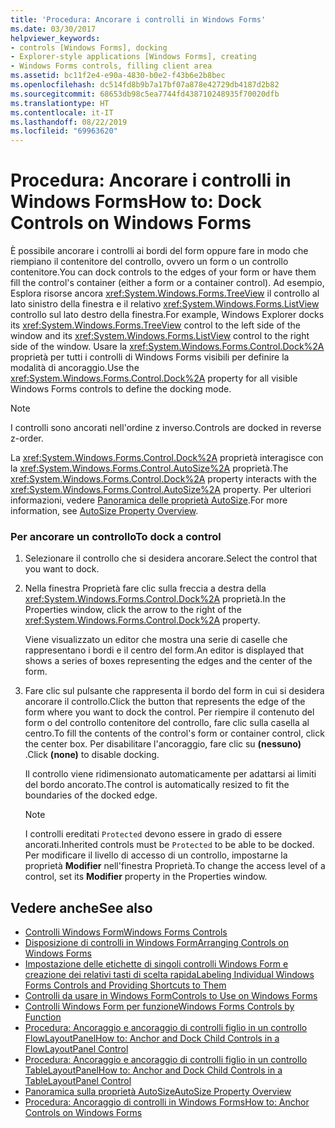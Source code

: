 ```yaml
---
title: 'Procedura: Ancorare i controlli in Windows Forms'
ms.date: 03/30/2017
helpviewer_keywords:
- controls [Windows Forms], docking
- Explorer-style applications [Windows Forms], creating
- Windows Forms controls, filling client area
ms.assetid: bc11f2e4-e90a-4830-b0e2-f43b6e2b8bec
ms.openlocfilehash: dc514fd8b9b7a17bf07a878e42729db4187d2b82
ms.sourcegitcommit: 68653db98c5ea7744fd438710248935f70020dfb
ms.translationtype: HT
ms.contentlocale: it-IT
ms.lasthandoff: 08/22/2019
ms.locfileid: "69963620"
---
```

# <a name="how-to-dock-controls-on-windows-forms"></a><span data-ttu-id="13a1e-102">Procedura: Ancorare i controlli in Windows Forms</span><span class="sxs-lookup"><span data-stu-id="13a1e-102">How to: Dock Controls on Windows Forms</span></span>
<span data-ttu-id="13a1e-103">È possibile ancorare i controlli ai bordi del form oppure fare in modo che riempiano il contenitore del controllo, ovvero un form o un controllo contenitore.</span><span class="sxs-lookup"><span data-stu-id="13a1e-103">You can dock controls to the edges of your form or have them fill the control's container (either a form or a container control).</span></span> <span data-ttu-id="13a1e-104">Ad esempio, Esplora risorse ancora <xref:System.Windows.Forms.TreeView> il controllo al lato sinistro della finestra e il relativo <xref:System.Windows.Forms.ListView> controllo sul lato destro della finestra.</span><span class="sxs-lookup"><span data-stu-id="13a1e-104">For example, Windows Explorer docks its <xref:System.Windows.Forms.TreeView> control to the left side of the window and its <xref:System.Windows.Forms.ListView> control to the right side of the window.</span></span> <span data-ttu-id="13a1e-105">Usare la <xref:System.Windows.Forms.Control.Dock%2A> proprietà per tutti i controlli di Windows Forms visibili per definire la modalità di ancoraggio.</span><span class="sxs-lookup"><span data-stu-id="13a1e-105">Use the <xref:System.Windows.Forms.Control.Dock%2A> property for all visible Windows Forms controls to define the docking mode.</span></span>  
  
> [!NOTE]
> <span data-ttu-id="13a1e-106">I controlli sono ancorati nell'ordine z inverso.</span><span class="sxs-lookup"><span data-stu-id="13a1e-106">Controls are docked in reverse z-order.</span></span>  
  
 <span data-ttu-id="13a1e-107">La <xref:System.Windows.Forms.Control.Dock%2A> proprietà interagisce con la <xref:System.Windows.Forms.Control.AutoSize%2A> proprietà.</span><span class="sxs-lookup"><span data-stu-id="13a1e-107">The <xref:System.Windows.Forms.Control.Dock%2A> property interacts with the <xref:System.Windows.Forms.Control.AutoSize%2A> property.</span></span> <span data-ttu-id="13a1e-108">Per ulteriori informazioni, vedere [Panoramica delle proprietà AutoSize](autosize-property-overview.md).</span><span class="sxs-lookup"><span data-stu-id="13a1e-108">For more information, see [AutoSize Property Overview](autosize-property-overview.md).</span></span>  
  
### <a name="to-dock-a-control"></a><span data-ttu-id="13a1e-109">Per ancorare un controllo</span><span class="sxs-lookup"><span data-stu-id="13a1e-109">To dock a control</span></span>  
  
1. <span data-ttu-id="13a1e-110">Selezionare il controllo che si desidera ancorare.</span><span class="sxs-lookup"><span data-stu-id="13a1e-110">Select the control that you want to dock.</span></span>  
  
2. <span data-ttu-id="13a1e-111">Nella finestra Proprietà fare clic sulla freccia a destra della <xref:System.Windows.Forms.Control.Dock%2A> proprietà.</span><span class="sxs-lookup"><span data-stu-id="13a1e-111">In the Properties window, click the arrow to the right of the <xref:System.Windows.Forms.Control.Dock%2A> property.</span></span>  
  
     <span data-ttu-id="13a1e-112">Viene visualizzato un editor che mostra una serie di caselle che rappresentano i bordi e il centro del form.</span><span class="sxs-lookup"><span data-stu-id="13a1e-112">An editor is displayed that shows a series of boxes representing the edges and the center of the form.</span></span>  
  
3. <span data-ttu-id="13a1e-113">Fare clic sul pulsante che rappresenta il bordo del form in cui si desidera ancorare il controllo.</span><span class="sxs-lookup"><span data-stu-id="13a1e-113">Click the button that represents the edge of the form where you want to dock the control.</span></span> <span data-ttu-id="13a1e-114">Per riempire il contenuto del form o del controllo contenitore del controllo, fare clic sulla casella al centro.</span><span class="sxs-lookup"><span data-stu-id="13a1e-114">To fill the contents of the control's form or container control, click the center box.</span></span> <span data-ttu-id="13a1e-115">Per disabilitare l'ancoraggio, fare clic su **(nessuno)** .</span><span class="sxs-lookup"><span data-stu-id="13a1e-115">Click **(none)** to disable docking.</span></span>  
  
     <span data-ttu-id="13a1e-116">Il controllo viene ridimensionato automaticamente per adattarsi ai limiti del bordo ancorato.</span><span class="sxs-lookup"><span data-stu-id="13a1e-116">The control is automatically resized to fit the boundaries of the docked edge.</span></span>  
  
    > [!NOTE]
    > <span data-ttu-id="13a1e-117">I controlli ereditati `Protected` devono essere in grado di essere ancorati.</span><span class="sxs-lookup"><span data-stu-id="13a1e-117">Inherited controls must be `Protected` to be able to be docked.</span></span> <span data-ttu-id="13a1e-118">Per modificare il livello di accesso di un controllo, impostarne la proprietà **Modifier** nell'finestra Proprietà.</span><span class="sxs-lookup"><span data-stu-id="13a1e-118">To change the access level of a control, set its **Modifier** property in the Properties window.</span></span>  
  
## <a name="see-also"></a><span data-ttu-id="13a1e-119">Vedere anche</span><span class="sxs-lookup"><span data-stu-id="13a1e-119">See also</span></span>

- [<span data-ttu-id="13a1e-120">Controlli Windows Form</span><span class="sxs-lookup"><span data-stu-id="13a1e-120">Windows Forms Controls</span></span>](index.md)
- [<span data-ttu-id="13a1e-121">Disposizione di controlli in Windows Form</span><span class="sxs-lookup"><span data-stu-id="13a1e-121">Arranging Controls on Windows Forms</span></span>](arranging-controls-on-windows-forms.md)
- [<span data-ttu-id="13a1e-122">Impostazione delle etichette di singoli controlli Windows Form e creazione dei relativi tasti di scelta rapida</span><span class="sxs-lookup"><span data-stu-id="13a1e-122">Labeling Individual Windows Forms Controls and Providing Shortcuts to Them</span></span>](labeling-individual-windows-forms-controls-and-providing-shortcuts-to-them.md)
- [<span data-ttu-id="13a1e-123">Controlli da usare in Windows Form</span><span class="sxs-lookup"><span data-stu-id="13a1e-123">Controls to Use on Windows Forms</span></span>](controls-to-use-on-windows-forms.md)
- [<span data-ttu-id="13a1e-124">Controlli Windows Form per funzione</span><span class="sxs-lookup"><span data-stu-id="13a1e-124">Windows Forms Controls by Function</span></span>](windows-forms-controls-by-function.md)
- [<span data-ttu-id="13a1e-125">Procedura: Ancoraggio e ancoraggio di controlli figlio in un controllo FlowLayoutPanel</span><span class="sxs-lookup"><span data-stu-id="13a1e-125">How to: Anchor and Dock Child Controls in a FlowLayoutPanel Control</span></span>](how-to-anchor-and-dock-child-controls-in-a-flowlayoutpanel-control.md)
- [<span data-ttu-id="13a1e-126">Procedura: Ancoraggio e ancoraggio di controlli figlio in un controllo TableLayoutPanel</span><span class="sxs-lookup"><span data-stu-id="13a1e-126">How to: Anchor and Dock Child Controls in a TableLayoutPanel Control</span></span>](how-to-anchor-and-dock-child-controls-in-a-tablelayoutpanel-control.md)
- [<span data-ttu-id="13a1e-127">Panoramica sulla proprietà AutoSize</span><span class="sxs-lookup"><span data-stu-id="13a1e-127">AutoSize Property Overview</span></span>](autosize-property-overview.md)
- [<span data-ttu-id="13a1e-128">Procedura: Ancoraggio di controlli in Windows Forms</span><span class="sxs-lookup"><span data-stu-id="13a1e-128">How to: Anchor Controls on Windows Forms</span></span>](how-to-anchor-controls-on-windows-forms.md)

